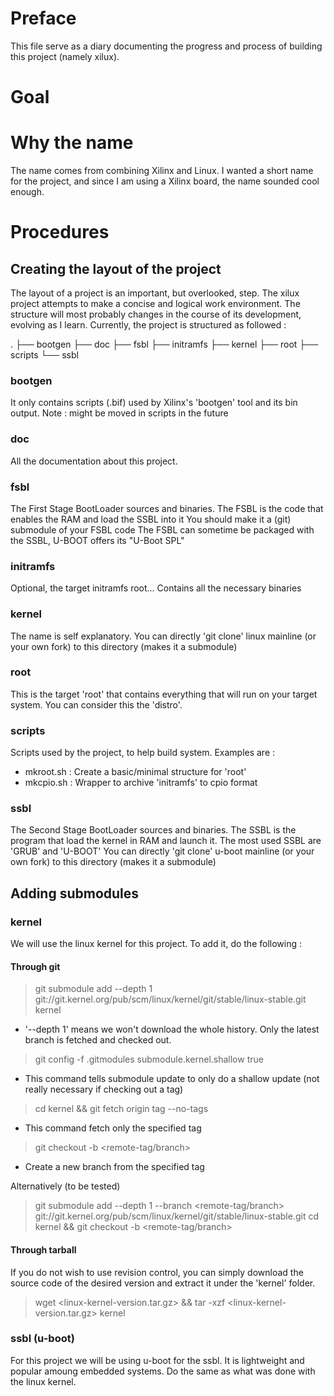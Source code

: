 # Preface
This file serve as a diary documenting the progress and process of building this project (namely xilux).

# Goal


# Why the name
The name comes from combining Xilinx and Linux.
I wanted a short name for the project, and since I am using a Xilinx board, the name sounded cool enough.

# Procedures
## Creating the layout of the project
The layout of a project is an important, but overlooked, step.
The xilux project attempts to make a concise and logical work environment.
The structure will most probably changes in the course of its development, evolving as I learn.
Currently, the project is structured as followed :

.
├── bootgen
├── doc
├── fsbl
├── initramfs
├── kernel
├── root
├── scripts
└── ssbl

### bootgen
It only contains scripts (.bif) used by Xilinx's 'bootgen' tool and its bin output.
Note : might be moved in scripts in the future

### doc
All the documentation about this project.

### fsbl
The First Stage BootLoader sources and binaries.
The FSBL is the code that enables the RAM and load the SSBL into it
You should make it a (git) submodule of your FSBL code
The FSBL can sometime be packaged with the SSBL, U-BOOT offers its "U-Boot SPL"

### initramfs
Optional, the target initramfs root...
Contains all the necessary binaries

### kernel
The name is self explanatory.
You can directly 'git clone' linux mainline (or your own fork) to this directory (makes it a submodule)

### root
This is the target 'root' that contains everything that will run on your target system.
You can consider this the 'distro'.

### scripts
Scripts used by the project, to help build system.
Examples are :
 - mkroot.sh : Create a basic/minimal structure for 'root'
 - mkcpio.sh : Wrapper to archive 'initramfs' to cpio format

### ssbl
The Second Stage BootLoader sources and binaries.
The SSBL is the program that load the kernel in RAM and launch it.
The most used SSBL are 'GRUB' and 'U-BOOT'
You can directly 'git clone' u-boot mainline (or your own fork) to this directory (makes it a submodule)

## Adding submodules
### kernel
We will use the linux kernel for this project. To add it, do the following :
#### Through git
> git submodule add --depth 1 git://git.kernel.org/pub/scm/linux/kernel/git/stable/linux-stable.git kernel
- '--depth 1' means we won't download the whole history. Only the latest branch is fetched and checked out.
> git config -f .gitmodules submodule.kernel.shallow true
- This command tells submodule update to only do a shallow update (not really necessary if checking out a tag)
> cd kernel && git fetch origin tag <remote-tag> --no-tags
- This command fetch only the specified tag
> git checkout -b <your-new-branch-name> <remote-tag/branch>
- Create a new branch from the specified tag

Alternatively (to be tested)
> git submodule add --depth 1 --branch <remote-tag/branch> git://git.kernel.org/pub/scm/linux/kernel/git/stable/linux-stable.git
> cd kernel && git checkout -b <your-new-branch-name> <remote-tag/branch>

#### Through tarball
If you do not wish to use revision control, you can simply download the source code of the desired version and 
extract it under the 'kernel' folder.
> wget <linux-kernel-version.tar.gz> && tar -xzf <linux-kernel-version.tar.gz> kernel

### ssbl (u-boot)
For this project we will be using u-boot for the ssbl. It is lightweight and popular amoung embedded systems.
Do the same as what was done with the linux kernel.




